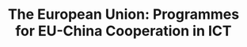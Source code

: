 ---
abstract: null
creators:
- Monika Segbert
date: null
document_url: https://services.phaidra.univie.ac.at/api/object/o:295027/download
grand_parent: iPRES
institutions: []
keywords:
- beijing
landing_page_url: https://phaidra.univie.ac.at/o:295027
language: eng
layout: publication
license: CC BY-SA 3.0 AT
notes_url: null
parent: iPRES 2004
publication_type: presentation
size: 70787
slides_url: null
source_name: iPRES
stream_url: null
title: 'The European Union: Programmes for EU-China Cooperation in ICT'
year: 2004
---